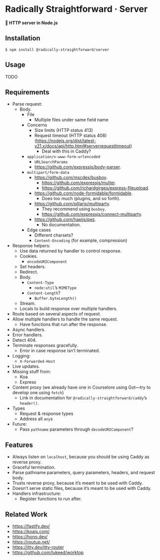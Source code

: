 # Radically Straightforward · Server

**🦾 HTTP server in Node.js**

## Installation

```console
$ npm install @radically-straightforward/server
```

## Usage

TODO

## Requirements

- Parse request:
  - Body.
    - File
      - Multiple files under same field name
    - Concerns
      - Size limits (HTTP status 413)
      - Request timeout (HTTP status 408) (https://nodejs.org/dist/latest-v21.x/docs/api/http.html#serverrequesttimeout)
        - Deal with this in Caddy?
    - `application/x-www-form-urlencoded`
      - `URLSearchParams`
      - <https://github.com/expressjs/body-parser>.
    - `multipart/form-data`
      - <https://github.com/mscdex/busboy>.
        - <https://github.com/expressjs/multer>.
        - <https://github.com/richardgirges/express-fileupload>.
      - <https://github.com/node-formidable/formidable>.
        - Does too much (plugins, and so forth).
      - <https://github.com/pillarjs/multiparty>.
        - They recommend using `busboy`.
        - <https://github.com/expressjs/connect-multiparty>.
      - <https://github.com/hapijs/pez>.
        - No documentation.
    - Edge cases
      - Different charsets?
      - `Content-Encoding` (for example, compression)
- Response helpers:
  - Use data returned by handler to control response.
  - Cookies.
    - `encodeURIComponent`
  - Set headers.
  - Redirect.
  - Body.
    - `Content-Type`
      - `node:util`’s `MIMEType`
    - `Content-Length`?
      - `Buffer.byteLength()`
  - Stream.
  - Locals to build response over multiple handlers.
- Route based on several aspects of request.
- Allow multiple handlers to handle the same request.
  - Have functions that run after the response.
- Async handlers.
- Error handlers.
- Detect 404.
- Terminate responses gracefully.
  - Error in case response isn’t terminated.
- Logging:
  - `X-Forwarded-Host`
- Live updates.
- Missing stuff from:
  - Koa
  - Express
- Content proxy (we already have one in Courselore using Got—try to develop one using `fetch`)
  - Link in documentation for `@radically-straightforward/caddy`’s `header()`.
- Types
  - Request & response types
  - Address all `any`s
- Future:
  - Pass `pathname` parameters through `decodeURIComponent`?

## Features

- Always listen on `localhost`, because you should be using Caddy as reverse proxy.
- Graceful termination.
- Parse pathname parameters, query parameters, headers, and request body.
- Trusts reverse proxy, because it’s meant to be used with Caddy.
- Doesn’t serve static files, because it’s meant to be used with Caddy.
- Handlers infrastructure:
  - Register functions to run after.

## Related Work

- <https://fastify.dev/>
- <https://koajs.com/>
- <https://hono.dev/>
- <https://routup.net/>
- <https://itty.dev/itty-router>
- <https://github.com/lukeed/worktop>
